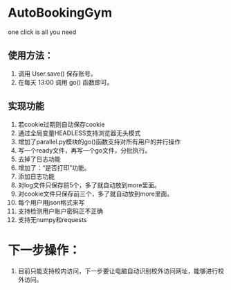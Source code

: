 # AutoBookingGym
one click is all you need

## 使用方法：
1. 调用 User.save() 保存账号。 
2. 在每天 13:00 调用 go() 函数即可。

## 实现功能
1. 若cookie过期则自动保存cookie
2. 通过全局变量HEADLESS支持浏览器无头模式
3. 增加了parallel.py模块的go()函数支持对所有用户的并行操作
4. 写一个ready文件，再写一个go文件，分批执行。
5. 去掉了日志功能
6. 增加了：“是否打印”功能。
7. 添加日志功能
8. 对log文件只保存前5个，多了就自动放到more里面。
9. 对cookie文件只保存前三个，多了就自动放到more里面。
10. 每个用户用json格式来写
11. 支持检测用户账户密码正不正确
12. 支持无numpy和requests


# 下一步操作：
1. 目前只能支持校内访问，下一步要让电脑自动识别校外访问网址，能够进行校外访问。

